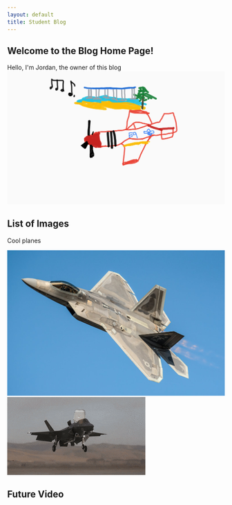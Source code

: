 ```yaml
---
layout: default
title: Student Blog
---
```

## Welcome to the Blog Home Page!


Hello, I'm Jordan, the owner of this blog
![Alt text](<images/Blog pic.png>)

## List of Images
Cool planes

![Alt text](images/7160334.jpg)
![Alt text](images/FluidTightAngelwingmussel-max-1mb.gif)


## Future Video


